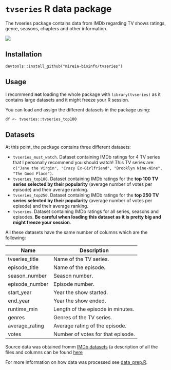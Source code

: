 # `tvseries` R data package
The tvseries package contains data from IMDb regarding TV shows ratings, genre, seasons, chapters and other information.

![](https://media.giphy.com/media/fR4xRx7GVMgPmYM39J/giphy.gif)

## Installation

```
devtools::install_github("mireia-bioinfo/tvseries")
```

## Usage
I recommend **not** loading the whole package with `library(tvseries)` as it contains large datasets and 
it might freeze your R session.

You can load and assign the different datasets in the package using: 

```
df <- tvseries::tvseries_top100
```

## Datasets
At this point, the package contains three different datasets:

- `tvseries_must_watch`. Dataset containing IMDb ratings for 4 TV series that I personally recommend you should watch! This TV series are: `c("Jane the Virgin", "Crazy Ex-Girlfriend", "Brooklyn Nine-Nine", "The Good Place")`.
- `tvseries_top100`. Dataset containing IMDb ratings for the **top 100 TV series selected by their popularity** 
(average number of votes per episode) and their average ranking.
- `tvseries_top250`. Dataset containing IMDb ratings for the **top 250 TV series selected by their popularity** 
(average number of votes per episode) and their average ranking.
- `tvseries`. Dataset containing IMDb ratings for all series, seasons and episodes. **Be careful when loading this 
dataset as it is pretty big and might freeze your session**.

All these datasets have the same number of columns which are the following:

Name           | Description
---------------|------------
tvseries_title | Name of the TV series.
episode_title  | Name of the episode.
season_number  | Season number.
episode_number | Episode number.
start_year     | Year the show started.
end_year       | Year the show ended.
runtime_min    | Length of the episode in minutes.
genres         | Genres of the TV series.
average_rating | Average rating of the episode.
votes          | Number of votes for that episode.


Source data was obtained fromm [IMDb datasets](https://datasets.imdbws.com/) (a description of all the files and 
columns can be found [here](https://www.imdb.com/interfaces/)

For more information on how data was processed see [data_prep.R](https://github.com/mireia-bioinfo/tvseries/blob/master/data-raw/data_prep.R).
